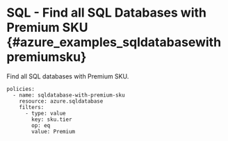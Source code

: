 SQL - Find all SQL Databases with Premium SKU {#azure_examples_sqldatabasewithpremiumsku}
=============================================

Find all SQL databases with Premium SKU.

``` {.yaml}
policies:
  - name: sqldatabase-with-premium-sku
    resource: azure.sqldatabase
    filters:
      - type: value
        key: sku.tier
        op: eq
        value: Premium
```
